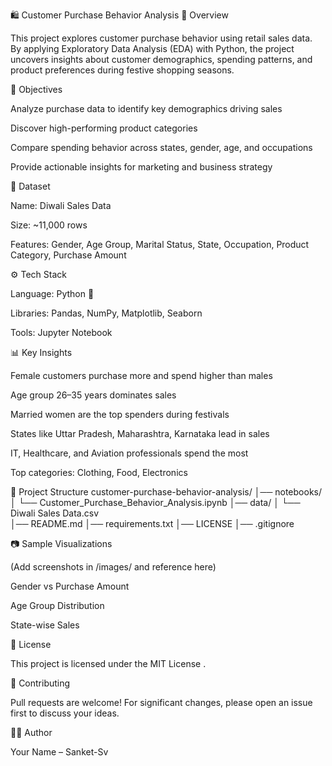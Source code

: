 🛍️ Customer Purchase Behavior Analysis
📌 Overview

This project explores customer purchase behavior using retail sales data. By applying Exploratory Data Analysis (EDA) with Python, the project uncovers insights about customer demographics, spending patterns, and product preferences during festive shopping seasons.

🎯 Objectives

Analyze purchase data to identify key demographics driving sales

Discover high-performing product categories

Compare spending behavior across states, gender, age, and occupations

Provide actionable insights for marketing and business strategy

📂 Dataset

Name: Diwali Sales Data

Size: ~11,000 rows

Features: Gender, Age Group, Marital Status, State, Occupation, Product Category, Purchase Amount

⚙️ Tech Stack

Language: Python 🐍

Libraries: Pandas, NumPy, Matplotlib, Seaborn

Tools: Jupyter Notebook

📊 Key Insights

Female customers purchase more and spend higher than males

Age group 26–35 years dominates sales

Married women are the top spenders during festivals

States like Uttar Pradesh, Maharashtra, Karnataka lead in sales

IT, Healthcare, and Aviation professionals spend the most

Top categories: Clothing, Food, Electronics

🚀 Project Structure
customer-purchase-behavior-analysis/
│── notebooks/
│   └── Customer_Purchase_Behavior_Analysis.ipynb
│── data/
│   └── Diwali Sales Data.csv   
│── README.md
│── requirements.txt
│── LICENSE
│── .gitignore

📷 Sample Visualizations

(Add screenshots in /images/ and reference here)

Gender vs Purchase Amount

Age Group Distribution

State-wise Sales

📜 License

This project is licensed under the MIT License
.

🤝 Contributing

Pull requests are welcome! For significant changes, please open an issue first to discuss your ideas.

👨‍💻 Author

Your Name – Sanket-Sv
